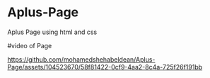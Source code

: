 # Aplus-Page
Aplus Page using html and css

#video of Page

https://github.com/mohamedshehabeldean/Aplus-Page/assets/104523670/58f81422-0cf9-4aa2-8c4a-725f26f191bb

